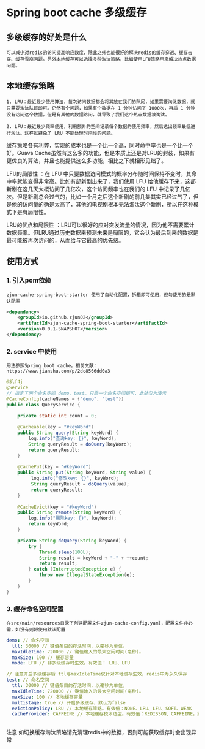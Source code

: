 # Spring boot cache 多级缓存

## 多级缓存的好处是什么
    可以减少对redis的访问提高响应数度，除此之外也能很好的解决redis的缓存穿透、缓存击穿、缓存雪崩问题。另外本地缓存可以选择多种淘汰策略，比如使用LFU策略用来解决热点数据问题。

## 本地缓存策略

    1. LRU：最近最少使用算法，每次访问数据都会将其放在我们的队尾，如果需要淘汰数据，就只需要淘汰队首即可。仍然有个问题，如果有个数据在 1 分钟访问了 1000次，再后 1 分钟没有访问这个数据，但是有其他的数据访问，就导致了我们这个热点数据被淘汰。

    2. LFU：最近最少频率使用，利用额外的空间记录每个数据的使用频率，然后选出频率最低进行淘汰。这样就避免了 LRU 不能处理时间段的问题。
   
缓存策略各有利弊，实现的成本也是一个比一个高，同时命中率也是一个比一个好。Guava Cache虽然有这么多的功能，但是本质上还是对LRU的封装，如果有更优良的算法，并且也能提供这么多功能，相比之下就相形见绌了。

LFU的局限性 ：在 LFU 中只要数据访问模式的概率分布随时间保持不变时，其命中率就能变得非常高。比如有部新剧出来了，我们使用 LFU 给他缓存下来，这部新剧在这几天大概访问了几亿次，这个访问频率也在我们的 LFU 中记录了几亿次。但是新剧总会过气的，比如一个月之后这个新剧的前几集其实已经过气了，但是他的访问量的确是太高了，其他的电视剧根本无法淘汰这个新剧，所以在这种模式下是有局限性。

LRU的优点和局限性 ：LRU可以很好的应对突发流量的情况，因为他不需要累计数据频率。但LRU通过历史数据来预测未来是局限的，它会认为最后到来的数据是最可能被再次访问的，从而给与它最高的优先级。

## 使用方式

### 1. 引入pom依赖
    zjun-cache-spring-boot-starter 使用了自动化配置，拆箱即可使用，但匀使用的是默认配置

```xml
<dependency>
    <groupId>io.github.zjun02</groupId>
    <artifactId>zjun-cache-spring-boot-starter</artifactId>
    <version>0.0.1-SNAPSHOT</version>
</dependency>
```

### 2. service 中使用

    用法参照Spring boot cache。相关文献：https://www.jianshu.com/p/2dc8566dd0a3

```java
@Slf4j
@Service
// 指定了两个命名空间 demo、test。只需一个命名空间即可，此处仅为演示
@CacheConfig(cacheNames = {"demo", "test"})
public class QueryService {
	
	private static int count = 0;

    @Cacheable(key = "#keyWord")
    public String query(String keyWord) {
        log.info("查询key: {}", keyWord);
        String queryResult = doQuery(keyWord);
        return queryResult;
    }
    
    @CachePut(key = "#keyWord")
    public String put(String keyWord, String value) {
    	 log.info("修改key: {}", keyWord);
         String queryResult = doQuery(value);
         return queryResult;
    }
    
    @CacheEvict(key = "#keyWord")
    public String remote(String keyWord) {
    	log.info("删除key: {}", keyWord);
        return keyWord;
    }

    private String doQuery(String keyWord) {
        try {
            Thread.sleep(100L);
            String result = keyWord + "-" + ++count;
            return result;
        } catch (InterruptedException e) {
            throw new IllegalStateException(e);
        }
    }
}
```

### 3. 缓存命名空间配置

    在src/main/resources目录下创建配置文件zjun-cache-config.yaml，配置文件非必需，如没有则将使用默认配置

```yaml
demo: // 命名空间
  ttl: 30000 // 键值条目的存活时间，以毫秒为单位。
  maxIdleTime: 720000 // 键值输入的最大空闲时间(毫秒)。
  maxSize: 100 // 缓存容量
  mode: LFU // 非多级缓存时生效。有效值： LRU、LFU

// 注意开启多级缓存后 ttl与maxIdleTime仅针对本地缓存生效，redis中为永久保存
test: // 命名空间
  ttl: 30000 // 键值条目的存活时间，以毫秒为单位。
  maxIdleTime: 720000 // 键值输入的最大空闲时间(毫秒)。
  maxSize: 100 // 本地缓存容量 
  multistage: true // 开启多级缓存，默认为false
  evictionPolicy: LRU // 本地缓存策略。有效值：NONE、LRU、LFU、SOFT、WEAK
  cacheProvider: CAFFEINE // 本地缓存技术选型。有效值：REDISSON、CAFFEINE。默认值：REDISSON
  

```

注意 如切换缓存淘汰策略请先清理redis中的数据，否则可能获取缓存时会出现异常